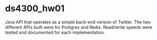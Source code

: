 # ds4300_hw01
Java API that operates as a simple back-end version of Twitter.  The two different APIs built were for Postgres and Redis.  Read/write speeds were tested and documented for each implementation.

